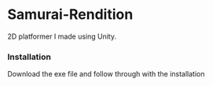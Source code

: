 # Samurai-Rendition
2D platformer I made using Unity.

### Installation
Download the exe file and follow through with the installation
